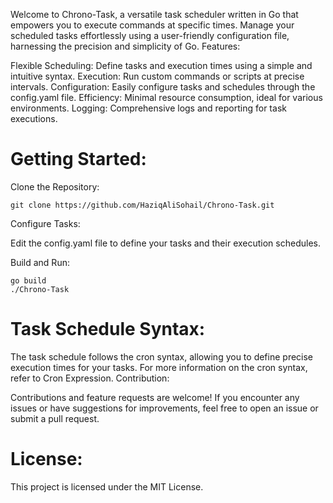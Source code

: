 Welcome to Chrono-Task, a versatile task scheduler written in Go that empowers you to execute commands at specific times. Manage your scheduled tasks effortlessly using a user-friendly configuration file, harnessing the precision and simplicity of Go.
Features:

  Flexible Scheduling: Define tasks and execution times using a simple and intuitive syntax.
  Execution: Run custom commands or scripts at precise intervals.
  Configuration: Easily configure tasks and schedules through the config.yaml file.
  Efficiency: Minimal resource consumption, ideal for various environments.
  Logging: Comprehensive logs and reporting for task executions.

# Getting Started:

Clone the Repository:

    git clone https://github.com/HaziqAliSohail/Chrono-Task.git

Configure Tasks:

 Edit the config.yaml file to define your tasks and their execution schedules.

Build and Run:

    go build
    ./Chrono-Task

# Task Schedule Syntax:

The task schedule follows the cron syntax, allowing you to define precise execution times for your tasks. For more information on the cron syntax, refer to Cron Expression.
Contribution:

Contributions and feature requests are welcome! If you encounter any issues or have suggestions for improvements, feel free to open an issue or submit a pull request.

# License:

This project is licensed under the MIT License.
